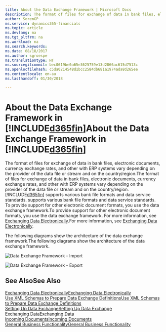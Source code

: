 ```yaml
---
title: About the Data Exchange Framework | Microsoft Docs
description: The format of files for exchange of data in bank files, electronic documents, currency exchange rates, and other with ERP systems vary depending on the provider of the data file or stream and on the country/region.
author: SorenGP
ms.service: dynamics365-financials
ms.topic: article
ms.devlang: na
ms.tgt_pltfrm: na
ms.workload: na
ms.search.keywords: 
ms.date: 08/18/2017
ms.author: sgroespe
ms.translationtype: HT
ms.sourcegitcommit: bec0619be0a65e3625759e13d2866ac615d7513c
ms.openlocfilehash: c5da0214548d1bcc2584db681a1974ada8d265ee
ms.contentlocale: en-au
ms.lasthandoff: 01/30/2018

---
```

# <a name="about-the-data-exchange-framework-in-included365finincludesd365finmdmd"></a><span data-ttu-id="b9be3-103">About the Data Exchange Framework in [!INCLUDE[d365fin](includes/d365fin_md.md)]</span><span class="sxs-lookup"><span data-stu-id="b9be3-103">About the Data Exchange Framework in [!INCLUDE[d365fin](includes/d365fin_md.md)]</span></span>
<span data-ttu-id="b9be3-104">The format of files for exchange of data in bank files, electronic documents, currency exchange rates, and other with ERP systems vary depending on the provider of the data file or stream and on the country/region.</span><span class="sxs-lookup"><span data-stu-id="b9be3-104">The format of files for exchange of data in bank files, electronic documents, currency exchange rates, and other with ERP systems vary depending on the provider of the data file or stream and on the country/region.</span></span> [!INCLUDE[d365fin](includes/d365fin_md.md)]<span data-ttu-id="b9be3-105"> supports various bank file formats and data service standards.</span><span class="sxs-lookup"><span data-stu-id="b9be3-105"> supports various bank file formats and data service standards.</span></span> <span data-ttu-id="b9be3-106">To provide support for other electronic document formats, you use the data exchange framework.</span><span class="sxs-lookup"><span data-stu-id="b9be3-106">To provide support for other electronic document formats, you use the data exchange framework.</span></span> <span data-ttu-id="b9be3-107">For more information, see [Exchanging Data Electronically](across-data-exchange.md).</span><span class="sxs-lookup"><span data-stu-id="b9be3-107">For more information, see [Exchanging Data Electronically](across-data-exchange.md).</span></span>    

 <span data-ttu-id="b9be3-108">The following diagrams show the architecture of the data exchange framework.</span><span class="sxs-lookup"><span data-stu-id="b9be3-108">The following diagrams show the architecture of the data exchange framework.</span></span>  

 ![Data Exchange Framework &#45; Import](media/across-data-exchange/dataexchangeframework_import.png)  

 ![Data Exchange Framework &#45; Export](media/across-data-exchange/dataexchangeframework_export.png)  

## <a name="see-also"></a><span data-ttu-id="b9be3-111">See Also</span><span class="sxs-lookup"><span data-stu-id="b9be3-111">See Also</span></span>  
[<span data-ttu-id="b9be3-112">Exchanging Data Electronically</span><span class="sxs-lookup"><span data-stu-id="b9be3-112">Exchanging Data Electronically</span></span>](across-data-exchange.md)  
[<span data-ttu-id="b9be3-113">Use XML Schemas to Prepare Data Exchange Definitions</span><span class="sxs-lookup"><span data-stu-id="b9be3-113">Use XML Schemas to Prepare Data Exchange Definitions</span></span>](across-how-to-use-xml-schemas-to-prepare-data-exchange-definitions.md)  
[<span data-ttu-id="b9be3-114">Setting Up Data Exchange</span><span class="sxs-lookup"><span data-stu-id="b9be3-114">Setting Up Data Exchange</span></span>](across-set-up-data-exchange.md)  
[<span data-ttu-id="b9be3-115">Exchanging Data</span><span class="sxs-lookup"><span data-stu-id="b9be3-115">Exchanging Data</span></span>](across-exchange-data.md)  
[<span data-ttu-id="b9be3-116">Incoming Documents</span><span class="sxs-lookup"><span data-stu-id="b9be3-116">Incoming Documents</span></span>](across-income-documents.md)  
[<span data-ttu-id="b9be3-117">General Business Functionality</span><span class="sxs-lookup"><span data-stu-id="b9be3-117">General Business Functionality</span></span>](ui-across-business-areas.md)  

